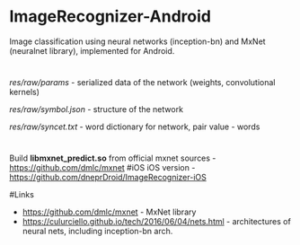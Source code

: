 # ImageRecognizer-Android
Image classification using neural networks (inception-bn) and MxNet (neuralnet library), implemented for Android.
#
*res/raw/params* - serialized data of the network (weights, convolutional kernels)

*res/raw/symbol.json* - structure of the network 

*res/raw/syncet.txt* - word dictionary for network, pair value - words
#
Build **libmxnet_predict.so** from official mxnet sources - https://github.com/dmlc/mxnet
#iOS
iOS version -  https://github.com/dneprDroid/ImageRecognizer-iOS

#Links
  * https://github.com/dmlc/mxnet - MxNet library 
  * https://culurciello.github.io/tech/2016/06/04/nets.html - architectures of neural nets, including inception-bn arch.

